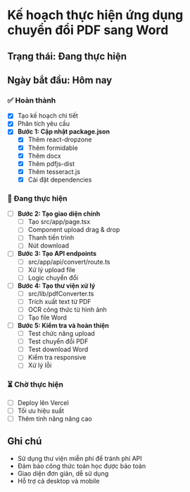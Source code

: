 # Kế hoạch thực hiện ứng dụng chuyển đổi PDF sang Word

## Trạng thái: Đang thực hiện
## Ngày bắt đầu: Hôm nay

### ✅ Hoàn thành
- [x] Tạo kế hoạch chi tiết
- [x] Phân tích yêu cầu
- [x] **Bước 1: Cập nhật package.json**
  - [x] Thêm react-dropzone
  - [x] Thêm formidable 
  - [x] Thêm docx
  - [x] Thêm pdfjs-dist
  - [x] Thêm tesseract.js
  - [x] Cài đặt dependencies

### 🔄 Đang thực hiện

- [ ] **Bước 2: Tạo giao diện chính**
  - [ ] Tạo src/app/page.tsx
  - [ ] Component upload drag & drop
  - [ ] Thanh tiến trình
  - [ ] Nút download

- [ ] **Bước 3: Tạo API endpoints**
  - [ ] src/app/api/convert/route.ts
  - [ ] Xử lý upload file
  - [ ] Logic chuyển đổi

- [ ] **Bước 4: Tạo thư viện xử lý**
  - [ ] src/lib/pdfConverter.ts
  - [ ] Trích xuất text từ PDF
  - [ ] OCR công thức từ hình ảnh
  - [ ] Tạo file Word

- [ ] **Bước 5: Kiểm tra và hoàn thiện**
  - [ ] Test chức năng upload
  - [ ] Test chuyển đổi PDF
  - [ ] Test download Word
  - [ ] Kiểm tra responsive
  - [ ] Xử lý lỗi

### ⏳ Chờ thực hiện
- [ ] Deploy lên Vercel
- [ ] Tối ưu hiệu suất
- [ ] Thêm tính năng nâng cao

## Ghi chú
- Sử dụng thư viện miễn phí để tránh phí API
- Đảm bảo công thức toán học được bảo toàn
- Giao diện đơn giản, dễ sử dụng
- Hỗ trợ cả desktop và mobile
